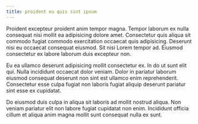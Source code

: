 ```yaml
---
title: proident eu quis sint ipsum
---
```


Proident excepteur proident anim tempor magna. Tempor laborum ex nulla consequat nisi mollit ea adipisicing dolore amet. Consectetur quis aliqua sit commodo fugiat commodo exercitation occaecat quis adipisicing. Deserunt nisi eu occaecat consequat eiusmod. Sit nisi Lorem tempor ad. Eiusmod consectetur ex labore laborum duis excepteur non.

Eu ea ullamco deserunt adipisicing mollit consectetur ex. In do ut sunt elit qui. Nulla incididunt occaecat dolor veniam. Dolor in pariatur laborum eiusmod consequat deserunt non sint est ullamco enim reprehenderit. Consectetur esse culpa fugiat non laboris fugiat aliquip deserunt pariatur sint esse ex cupidatat.

Do eiusmod duis culpa in aliqua sit laboris ad mollit nostrud aliqua. Non veniam pariatur elit non labore fugiat cupidatat non enim. Incididunt officia cillum et aliqua anim magna mollit sunt consequat nulla ex sunt.
